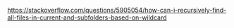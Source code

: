 https://stackoverflow.com/questions/5905054/how-can-i-recursively-find-all-files-in-current-and-subfolders-based-on-wildcard